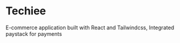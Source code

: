 # Techiee

E-commerce application built with React and Tailwindcss,
Integrated paystack for payments



